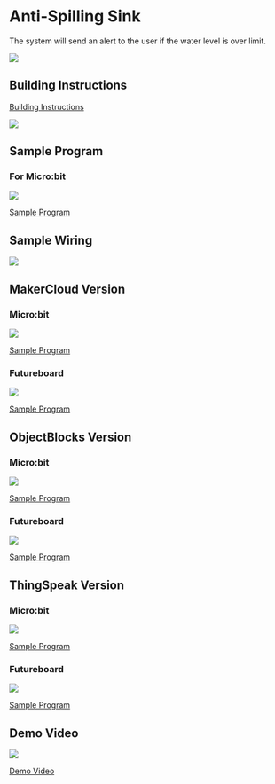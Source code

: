 # Anti-Spilling Sink

The system will send an alert to the user if the water level is over limit.

![](../images/sink.jpg)

## Building Instructions

[Building Instructions](https://github.com/kittenbothk/kittenbothk-Eng/raw/master/Kits/smart_home_iot/images/sink.pdf)

![](../images/sink_wire.png)

## Sample Program

### For Micro:bit

![](../images/sink_code_mc.png)

[Sample Program](https://makecode.microbit.org/_4iCLs6HERhci)

## Sample Wiring

![](../images/sink_wire.png)

## MakerCloud Version

### Micro:bit

![](../images/sink_code_mc_makercloud.png)

[Sample Program](https://makecode.microbit.org/_heKcs9fRFK5c)

### Futureboard

![](../images/sink_code_kb_makercloud.png)

[Sample Program](https://github.com/kittenbothk/kittenbothk-Eng/raw/master/Kits/smart_home_iot/instructions/smartSink_makercloud.sb3)

## ObjectBlocks Version

### Micro:bit

![](../images/sink_code_mc_objectblocks.png)

[Sample Program](https://makecode.microbit.org/_YKtCCzWz7PsY)

### Futureboard

![](../images/sink_code_kb_objectblocks.png)

[Sample Program](https://github.com/kittenbothk/kittenbothk-Eng/raw/master/Kits/smart_home_iot/instructions/smartSink_objectblocks.sb3)

## ThingSpeak Version

### Micro:bit

![](../images/sink_code_mc_thingspeak.png)

[Sample Program](https://makecode.microbit.org/_8omTCjHcjDi0)

### Futureboard

![](../images/sink_code_kb_thingspeak.png)

[Sample Program](https://github.com/kittenbothk/kittenbothk-Eng/raw/master/Kits/smart_home_iot/instructions/smartSink_thingspeak.sb3)

## Demo Video

[![](../images/sink_video.png)](https://www.youtube.com/watch?v=LwzhAub01sQ)

[Demo Video](https://www.youtube.com/watch?v=LwzhAub01sQ)